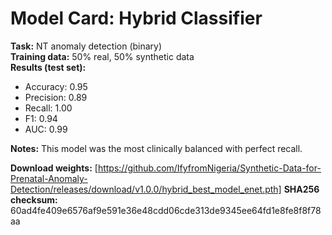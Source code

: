 # Model Card: Hybrid Classifier

**Task:** NT anomaly detection (binary)  
**Training data:** 50% real, 50% synthetic data  
**Results (test set):**  
- Accuracy: 0.95  
- Precision: 0.89  
- Recall: 1.00  
- F1: 0.94  
- AUC: 0.99  

**Notes:** This model was the most clinically balanced with perfect recall.  

**Download weights:** [https://github.com/IfyfromNigeria/Synthetic-Data-for-Prenatal-Anomaly-Detection/releases/download/v1.0.0/hybrid_best_model_enet.pth]
**SHA256 checksum:**
60ad4fe409e6576af9e591e36e48cdd06cde313de9345ee64fd1e8fe8f8f78aa
